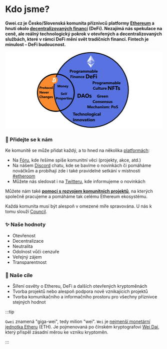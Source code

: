 # Kdo jsme?

**Gwei.cz je Česko/Slovenská komunita příznivců platformy **[**Ethereum**](klicove-pojmy.md#ethereum)** a hnutí okolo **[**decentralizovaných financí**](klicove-pojmy.md#decentralizovane-finance-defi)** (DeFi). Nezajímá nás spekulace na ceně, ale reálný technologický pokrok v otevřených a decentralizovaných službách, které v rámci DeFi mění svět tradičních financí. Fintech je minulost – DeFi budoucnost.**

![](.gitbook/assets/eth-overview.png)

### :handshake: Přidejte se k nám

Ke komunitě se může přidat každý, a to hned na několika [platformách](komunikacni-kanaly/):

* Na [Fóru](https://forum.gwei.cz), kde řešíme spíše komunitní věci (projekty, akce, atd.)
* Na nášem [Discord](https://chat.gwei.cz) chatu, kde se bavíme o novinkách či pomáháme nováčkům a probíhají zde i také pravidelné setkání v místnosti [#etheroom](udalosti/etheroom/)
* Můžete nás sledovat i na [Twitteru](https://twitter.com/gweicz), kde informujeme o novinkách

Můžete nám také [**pomoci s rozvojem komunitních projektů**](podporte-nas/), na kterých společně pracujeme a pomáháme tak celému Ethereum ekosystému.

Každá komunita musí být alespoň v omezené míře spravována. U nás k tomu slouží [Council](council/).

### ✨ Naše hodnoty

* Otevřenost
* Decentralizace
* Neutralita
* Odolnost vůči cenzuře
* Veřejný zájem
* Transparentnost

### :tada: Naše cíle

* Šíření osvěty o Ethereu, DeFi a dalších otevřených kryptoměnách
* Tvorba projektů nebo alespoň podpora nově vznikajících projektů
* Tvorba komunikačního a informačního prostoru pro všechny příznivce stejných hodnot

:::tip

`Gwei` znamená "giga-wei", tedy milion "wei". `Wei` je [nejmenší monetární jednotka Etheru](https://ethereum.org/en/developers/docs/intro-to-ether/#denominations) (ETH). Je pojmenovaná po čínském kryptografovi [Wei Dai](https://en.wikipedia.org/wiki/Wei_Dai), který přispěl zásadní měrou ke vzniku kryptoměn.

:::
